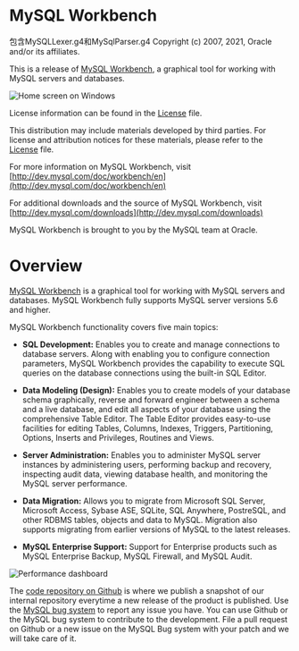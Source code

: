 # MySQL Workbench
包含MySQLLexer.g4和MySqlParser.g4
Copyright (c) 2007, 2021, Oracle and/or its affiliates.

This is a release of [MySQL Workbench](https://mysqlworkbench.org), a graphical tool for working with MySQL servers and databases.

![Home screen on Windows](https://dev.mysql.com/doc/workbench/en/images/wb-home-screen-new.png)

License information can be found in the [License](License.txt) file.

This distribution may include materials developed by third parties. 
For license and attribution notices for these materials, please refer to the [License](License.txt) file. 

For more information on MySQL Workbench, visit 
  [http://dev.mysql.com/doc/workbench/en](http://dev.mysql.com/doc/workbench/en)

For additional downloads and the source of MySQL Workbench, visit
  [http://dev.mysql.com/downloads](http://dev.mysql.com/downloads)

MySQL Workbench is brought to you by the MySQL team at Oracle.

# Overview

[MySQL Workbench](https://mysqlworkbench.org) is a graphical tool for working with MySQL servers and databases. MySQL Workbench fully supports MySQL server versions 5.6 and higher.

MySQL Workbench functionality covers five main topics:

* **SQL Development:** Enables you to create and manage connections to database servers. Along with enabling you to configure connection parameters, MySQL Workbench provides the capability to execute SQL queries on the database connections using the built-in SQL Editor.

* **Data Modeling (Design):** Enables you to create models of your database schema graphically, reverse and forward engineer between a schema and a live database, and edit all aspects of your database using the comprehensive Table Editor. The Table Editor provides easy-to-use facilities for editing Tables, Columns, Indexes, Triggers, Partitioning, Options, Inserts and Privileges, Routines and Views.

* **Server Administration:** Enables you to administer MySQL server instances by administering users, performing backup and recovery, inspecting audit data, viewing database health, and monitoring the MySQL server performance.

* **Data Migration:** Allows you to migrate from Microsoft SQL Server, Microsoft Access, Sybase ASE, SQLite, SQL Anywhere, PostreSQL, and other RDBMS tables, objects and data to MySQL. Migration also supports migrating from earlier versions of MySQL to the latest releases.

* **MySQL Enterprise Support:** Support for Enterprise products such as MySQL Enterprise Backup, MySQL Firewall, and MySQL Audit.

![Performance dashboard](https://dev.mysql.com/doc/workbench/en/images/wb-performance-dashboard.png)

The [code repository on Github](https://github.com/mysql/mysql-workbench) is where we publish a snapshot of our internal repository everytime a new release of the product is published. Use the [MySQL bug system](http://bugs.mysql.com/) to report any issue you have. You can use Github or the MySQL bug system to contribute to the development. File a pull request on Github or a new issue on the MySQL Bug system with your patch and we will take care of it.
